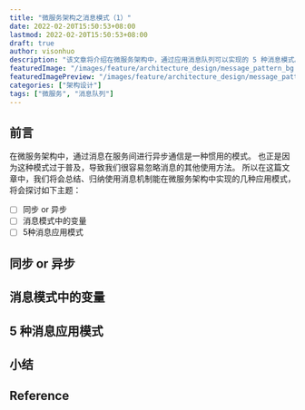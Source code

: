 ```yaml
---
title: "微服务架构之消息模式（1）"
date: 2022-02-20T15:50:53+08:00
lastmod: 2022-02-20T15:50:53+08:00
draft: true
author: visonhuo
description: "该文章将介绍在微服务架构中，通过应用消息队列可以实现的 5 种消息模式。"
featuredImage: "/images/feature/architecture_design/message_pattern_bg.png"
featuredImagePreview: "/images/feature/architecture_design/message_pattern_bg.png"
categories: ["架构设计"]
tags: ["微服务", "消息队列"]
---
```

<!--more-->
## 前言
在微服务架构中，通过消息在服务间进行异步通信是一种惯用的模式。
也正是因为这种模式过于普及，导致我们很容易忽略消息的其他使用方法。
所以在这篇文章中，我们将会总结、归纳使用消息机制能在微服务架构中实现的几种应用模式，
将会探讨如下主题：
- [ ] 同步 or 异步
- [ ] 消息模式中的变量
- [ ] 5种消息应用模式

## 同步 or 异步

## 消息模式中的变量

## 5 种消息应用模式

## 小结

## Reference
